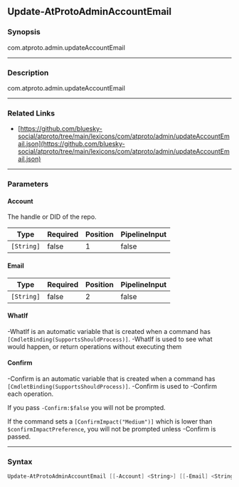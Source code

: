 Update-AtProtoAdminAccountEmail
-------------------------------




### Synopsis
com.atproto.admin.updateAccountEmail



---


### Description

com.atproto.admin.updateAccountEmail



---


### Related Links
* [https://github.com/bluesky-social/atproto/tree/main/lexicons/com/atproto/admin/updateAccountEmail.json](https://github.com/bluesky-social/atproto/tree/main/lexicons/com/atproto/admin/updateAccountEmail.json)





---


### Parameters
#### **Account**

The handle or DID of the repo.






|Type      |Required|Position|PipelineInput|
|----------|--------|--------|-------------|
|`[String]`|false   |1       |false        |



#### **Email**




|Type      |Required|Position|PipelineInput|
|----------|--------|--------|-------------|
|`[String]`|false   |2       |false        |



#### **WhatIf**
-WhatIf is an automatic variable that is created when a command has ```[CmdletBinding(SupportsShouldProcess)]```.
-WhatIf is used to see what would happen, or return operations without executing them
#### **Confirm**
-Confirm is an automatic variable that is created when a command has ```[CmdletBinding(SupportsShouldProcess)]```.
-Confirm is used to -Confirm each operation.

If you pass ```-Confirm:$false``` you will not be prompted.


If the command sets a ```[ConfirmImpact("Medium")]``` which is lower than ```$confirmImpactPreference```, you will not be prompted unless -Confirm is passed.



---


### Syntax
```PowerShell
Update-AtProtoAdminAccountEmail [[-Account] <String>] [[-Email] <String>] [-WhatIf] [-Confirm] [<CommonParameters>]
```
